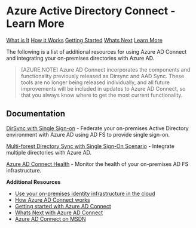 <properties 
	pageTitle="Azure Active Directory Connect - Learn More" 
	description="Learn more about Azure AD Connect." 
	services="active-directory" 
	documentationCenter="" 
	authors="billmath" 
	manager="terrylan" 
	editor="lisatoft"/>

<tags 
	ms.service="active-directory" 
	ms.date="08/24/2015" 
	wacn.date=""/>

# Azure Active Directory Connect - Learn More

<div>
<a href="/documentation/articles/active-directory-aadconnect/">What is It</a>
<a href="/documentation/articles/active-directory-aadconnect-how-it-works/">How it Works</a>
<a href="/documentation/articles/active-directory-aadconnect-get-started/">Getting Started</a>
<a href="/documentation/articles/active-directory-aadconnect-whats-next/">Whats Next</a>
<a href="/documentation/articles/active-directory-aadconnect-learn-more/">Learn More</a>
</div>

The following is a list of additional resources for using Azure AD Connect and integrating your on-premises directories with Azure AD.

>[AZURE.NOTE] Azure AD Connect incorporates the components and functionality previously released as Dirsync and AAD Sync. These tools are no longer being released individually, and all future improvements will be included in updates to Azure AD Connect, so that you always know where to get the most current functionality.

## Documentation

[DirSync with Single Sign-on](https://msdn.microsoft.com/zh-cn/library/azure/dn441213.aspx) - Federate your on-premises Active Directory environment with Azure AD using AD FS to provide single sign-on.

[Multi-forest Directory Sync with Single Sign-On Scenario](https://msdn.microsoft.com/zh-cn/library/azure/dn510976.aspx) - Integrate multiple directories with Azure AD.

[Azure AD Connect Health](https://msdn.microsoft.com/zh-cn/library/azure/dn906722.aspx) - Monitor the health of your on-premises AD FS infrastructure.


**Additional Resources**

* [Use your on-premises identity infrastructure in the cloud](/documentation/articles/active-directory-aadconnect)
* [How Azure AD Connect works](/documentation/articles/active-directory-aadconnect-how-it-works)
* [Getting started with Azure AD Connect](/documentation/articles/active-directory-aadconnect-get-started)
* [Whats Next with Azure AD Connect](/documentation/articles/active-directory-aadconnect-whats-next)
* [Azure AD Connect on MSDN](https://msdn.microsoft.com/zh-cn/library/azure/dn832695.aspx)